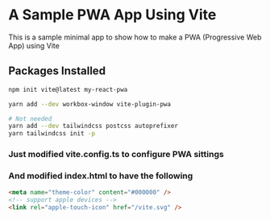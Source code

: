 # A Sample PWA App Using Vite

This is a sample minimal app to show how to make a PWA (Progressive Web App) using Vite

## Packages Installed

```sh
npm init vite@latest my-react-pwa

yarn add --dev workbox-window vite-plugin-pwa

# Not needed
yarn add --dev tailwindcss postcss autoprefixer
yarn tailwindcss init -p
```

### Just modified vite.config.ts to configure PWA sittings

### And modified index.html to have the following

```html
<meta name="theme-color" content="#000000" />
<!-- support apple devices -->
<link rel="apple-touch-icon" href="/vite.svg" />
```

